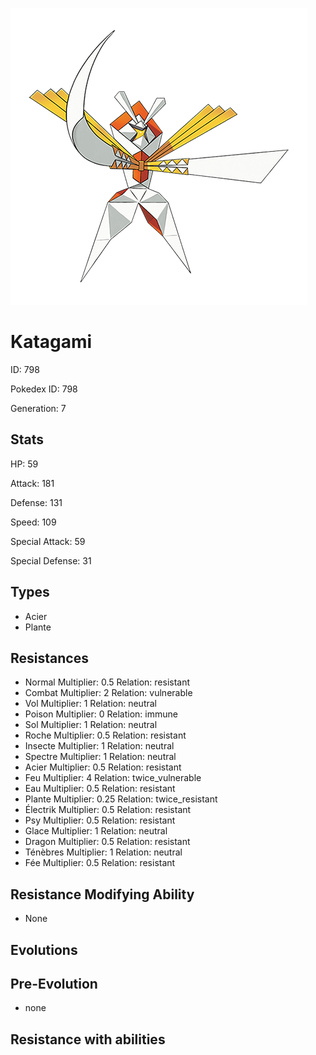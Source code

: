 ![](https://raw.githubusercontent.com/PokeAPI/sprites/master/sprites/pokemon/other/official-artwork/798.png)

# Katagami
ID: 798

Pokedex ID: 798

Generation: 7

## Stats

HP: 59

Attack: 181

Defense: 131

Speed: 109

Special Attack: 59

Special Defense: 31

## Types

- Acier
- Plante
## Resistances

- Normal Multiplier: 0.5 Relation: resistant
- Combat Multiplier: 2 Relation: vulnerable
- Vol Multiplier: 1 Relation: neutral
- Poison Multiplier: 0 Relation: immune
- Sol Multiplier: 1 Relation: neutral
- Roche Multiplier: 0.5 Relation: resistant
- Insecte Multiplier: 1 Relation: neutral
- Spectre Multiplier: 1 Relation: neutral
- Acier Multiplier: 0.5 Relation: resistant
- Feu Multiplier: 4 Relation: twice_vulnerable
- Eau Multiplier: 0.5 Relation: resistant
- Plante Multiplier: 0.25 Relation: twice_resistant
- Électrik Multiplier: 0.5 Relation: resistant
- Psy Multiplier: 0.5 Relation: resistant
- Glace Multiplier: 1 Relation: neutral
- Dragon Multiplier: 0.5 Relation: resistant
- Ténèbres Multiplier: 1 Relation: neutral
- Fée Multiplier: 0.5 Relation: resistant
## Resistance Modifying Ability

- None

## Evolutions

## Pre-Evolution

- none

## Resistance with abilities

